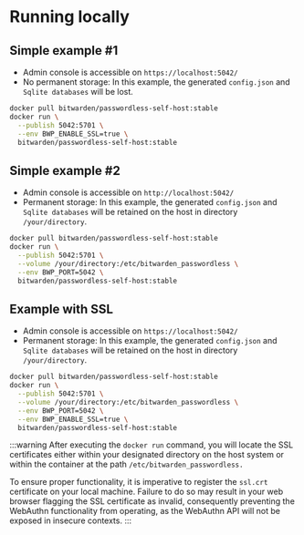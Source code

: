 # Running locally

## Simple example #1

- Admin console is accessible on `https://localhost:5042/`
- No permanent storage: In this example, the generated `config.json` and `Sqlite databases` will be lost.

```bash
docker pull bitwarden/passwordless-self-host:stable
docker run \
  --publish 5042:5701 \
  --env BWP_ENABLE_SSL=true \
  bitwarden/passwordless-self-host:stable
```

## Simple example #2

- Admin console is accessible on `http://localhost:5042/`
- Permanent storage: In this example, the generated `config.json` and `Sqlite databases` will be retained on the host in directory `/your/directory`.

```bash
docker pull bitwarden/passwordless-self-host:stable
docker run \
  --publish 5042:5701 \
  --volume /your/directory:/etc/bitwarden_passwordless \
  --env BWP_PORT=5042 \
  bitwarden/passwordless-self-host:stable
```

## Example with SSL

- Admin console is accessible on `https://localhost:5042/`
- Permanent storage: In this example, the generated `config.json` and `Sqlite databases` will be retained on the host in directory `/your/directory`.

```bash
docker pull bitwarden/passwordless-self-host:stable
docker run \
  --publish 5042:5701 \
  --volume /your/directory:/etc/bitwarden_passwordless \
  --env BWP_PORT=5042 \
  --env BWP_ENABLE_SSL=true \
  bitwarden/passwordless-self-host:stable
```

:::warning
After executing the `docker run` command, you will locate the SSL certificates either within your designated directory on the host system or within the container at the path `/etc/bitwarden_passwordless.`

To ensure proper functionality, it is imperative to register the `ssl.crt` certificate on your local machine. Failure to do so may result in your web browser flagging the SSL certificate as invalid, consequently preventing the WebAuthn functionality from operating, as the WebAuthn API will not be exposed in insecure contexts.
:::
